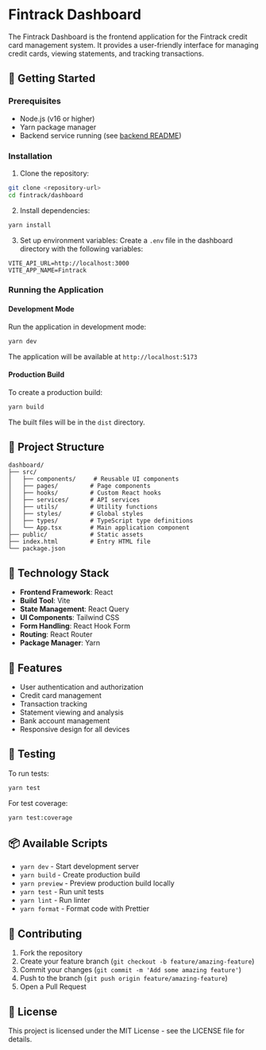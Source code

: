 # Fintrack Dashboard

The Fintrack Dashboard is the frontend application for the Fintrack credit card management system. It provides a user-friendly interface for managing credit cards, viewing statements, and tracking transactions.

## 🚀 Getting Started

### Prerequisites

- Node.js (v16 or higher)
- Yarn package manager
- Backend service running (see [backend README](../backend/README.md))

### Installation

1. Clone the repository:

```bash
git clone <repository-url>
cd fintrack/dashboard
```

2. Install dependencies:

```bash
yarn install
```

3. Set up environment variables:
   Create a `.env` file in the dashboard directory with the following variables:

```
VITE_API_URL=http://localhost:3000
VITE_APP_NAME=Fintrack
```

### Running the Application

#### Development Mode

Run the application in development mode:

```bash
yarn dev
```

The application will be available at `http://localhost:5173`

#### Production Build

To create a production build:

```bash
yarn build
```

The built files will be in the `dist` directory.

## 📁 Project Structure

```
dashboard/
├── src/
│   ├── components/     # Reusable UI components
│   ├── pages/         # Page components
│   ├── hooks/         # Custom React hooks
│   ├── services/      # API services
│   ├── utils/         # Utility functions
│   ├── styles/        # Global styles
│   ├── types/         # TypeScript type definitions
│   └── App.tsx        # Main application component
├── public/            # Static assets
├── index.html         # Entry HTML file
└── package.json
```

## 🔧 Technology Stack

- **Frontend Framework**: React
- **Build Tool**: Vite
- **State Management**: React Query
- **UI Components**: Tailwind CSS
- **Form Handling**: React Hook Form
- **Routing**: React Router
- **Package Manager**: Yarn

## 🎨 Features

- User authentication and authorization
- Credit card management
- Transaction tracking
- Statement viewing and analysis
- Bank account management
- Responsive design for all devices

## 🧪 Testing

To run tests:

```bash
yarn test
```

For test coverage:

```bash
yarn test:coverage
```

## 📦 Available Scripts

- `yarn dev` - Start development server
- `yarn build` - Create production build
- `yarn preview` - Preview production build locally
- `yarn test` - Run unit tests
- `yarn lint` - Run linter
- `yarn format` - Format code with Prettier

## 🤝 Contributing

1. Fork the repository
2. Create your feature branch (`git checkout -b feature/amazing-feature`)
3. Commit your changes (`git commit -m 'Add some amazing feature'`)
4. Push to the branch (`git push origin feature/amazing-feature`)
5. Open a Pull Request

## 📄 License

This project is licensed under the MIT License - see the LICENSE file for details.
